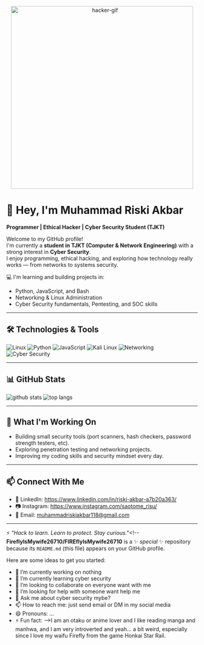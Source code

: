 <!-- Header image / GIF -->
<p align="center">
  <img src="https://media.giphy.com/media/HoffxyN8ghVuw/giphy.gif" alt="hacker-gif" width="480"/>
</p>

# 👋 Hey, I'm Muhammad Riski Akbar 
**Programmer | Ethical Hacker | Cyber Security Student (TJKT)**

Welcome to my GitHub profile!  
I'm currently a **student in TJKT (Computer & Network Engineering)** with a strong interest in **Cyber Security**.  
I enjoy programming, ethical hacking, and exploring how technology really works — from networks to systems security.  

💻 I'm learning and building projects in:  
- Python, JavaScript, and Bash  
- Networking & Linux Administration  
- Cyber Security fundamentals, Pentesting, and SOC skills  

---

## 🛠️ Technologies & Tools
<p>
  <img alt="Linux" src="https://img.shields.io/badge/Linux-FCC624?style=for-the-badge&logo=linux&logoColor=black"/>
  <img alt="Python" src="https://img.shields.io/badge/Python-3776AB?style=for-the-badge&logo=python&logoColor=white"/>
  <img alt="JavaScript" src="https://img.shields.io/badge/JavaScript-F7DF1E?style=for-the-badge&logo=javascript&logoColor=black"/>
  <img alt="Kali Linux" src="https://img.shields.io/badge/Kali%20Linux-557C94?style=for-the-badge&logo=kalilinux&logoColor=white"/>
  <img alt="Networking" src="https://img.shields.io/badge/Networking-005571?style=for-the-badge&logo=cisco&logoColor=white"/>
  <img alt="Cyber Security" src="https://img.shields.io/badge/Cyber%20Security-2E3440?style=for-the-badge&logo=protonvpn&logoColor=white"/>
</p>

---

## 📊 GitHub Stats
<p align="left">
  <img src="https://github-readme-stats.vercel.app/api?username=YourUserName&show_icons=true&theme=radical" alt="github stats"/>
  <img src="https://github-readme-stats.vercel.app/api/top-langs/?username=YourUserName&layout=compact&theme=radical" alt="top langs"/>
</p>

---

## 🚀 What I'm Working On
- Building small security tools (port scanners, hash checkers, password strength testers, etc).  
- Exploring penetration testing and networking projects.  
- Improving my coding skills and security mindset every day.  

---

## 📫 Connect With Me
- 💼 LinkedIn: https://www.linkedin.com/in/riski-akbar-a7b20a363/
- 📷 Instagram: https://www.instagram.com/saotome_risu/
- 📧 Email: muhammadriskiakbar118@gmail.com  

---

⚡ *"Hack to learn. Learn to protect. Stay curious."*<!--
**FireflyIsMywife26710/FIREflyIsMywife26710** is a ✨ _special_ ✨ repository because its `README.md` (this file) appears on your GitHub profile.

Here are some ideas to get you started:

- 🔭 I’m currently working on nothing
- 🌱 I’m currently learning cyber security
- 👯 I’m looking to collaborate on everyone want with me
- 🤔 I’m looking for help with someone want help me
- 💬 Ask me about cyber security mybe?
- 📫 How to reach me: just send email or DM in my social media
- 😄 Pronouns: ...
- ⚡ Fun fact: 
-->I am an otaku or anime lover and I like reading manga and manhwa, and I am very introverted and yeah... a bit weird, especially since I love my waifu Firefly from the game Honkai Star Rail.
